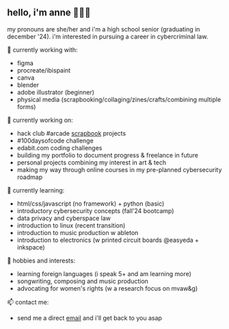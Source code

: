 ## hello, i'm anne 👋👩‍🦼
my pronouns are she/her and i'm a high school senior (graduating in december '24). i'm interested in pursuing a career in cybercriminal law.

🔭 currently working with: 
- figma
- procreate/ibispaint
- canva
- blender
- adobe illustrator (beginner)
- physical media (scrapbooking/collaging/zines/crafts/combining multiple forms)

🥐 currently working on:
- hack club #arcade [scrapbook](https://scrapbook.hackclub.com/anne) projects
- #100daysofcode challenge
- edabit.com coding challenges
- building my portfolio to document progress & freelance in future
- personal projects combining my interest in art & tech
- making my way through online courses in my pre-planned cybersecurity roadmap 

 🌱 currently learning:
- html/css/javascript (no framework) + python (basic)
- introductory cybersecurity concepts (fall'24 bootcamp)
- data privacy and cyberspace law
- introduction to linux (recent transition)
- introduction to music production w ableton
- introduction to electronics (w printed circuit boards @easyeda + inkspace)

👯 hobbies and interests:
- learning foreign languages (i speak 5+ and am learning more)
- songwriting, composing and music production
- advocating for women's rights (w a research focus on mvaw&g)

 📫 contact me:
- send me a direct [email](mailto:whteflr@proton.me) and i'll get back to you asap

<!--
**arsoninstigator/arsoninstigator** is a ✨ _special_ ✨ repository because its `README.md` (this file) appears on your GitHub profile.

Here are some ideas to get you started:

- 🔭 I’m currently working on ...
- 🌱 I’m currently learning ...
- 👯 I’m looking to collaborate on ...
- 🤔 I’m looking for help with ...
- 💬 Ask me about ...
- 📫 How to reach me: ...
- 😄 Pronouns: ...
- ⚡ Fun fact: ...
-->
